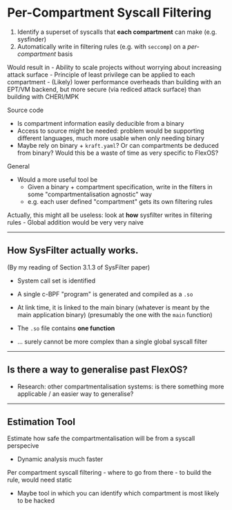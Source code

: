 # Per-Compartment Syscall Filtering

1. Identify a superset of syscalls that **each compartment** can make (e.g. sysfinder)
2. Automatically write in filtering rules (e.g. with `seccomp`) on a _per-compartment_ basis

Would result in
    - Ability to scale projects without worrying about increasing attack surface
    - Principle of least privilege can be applied to each compartment
    - (Likely) lower performance overheads than building with an EPT/VM backend, but more secure (via rediced attack surface) than building with CHERI/MPK

Source code
- Is compartment information easily deducible from a binary
- Access to source might be needed: problem would be supporting different languages, much more usable when only needing binary
- Maybe rely on binary + `kraft.yaml`? Or can compartments be deduced from binary? Would this be a waste of time as very specific to FlexOS?

General
- Would a more useful tool be
    - Given a binary + compartment specification, write in the filters in some "compartmentalisation agnostic" way
    - e.g. each user defined "compartment" gets its own filtering rules


Actually, this might all be useless: look at **how** sysfilter writes in filtering rules
    - Global addition would be very very naive

---
## How SysFilter actually works.
(By my reading of Section 3.1.3 of SysFilter paper)
- System call set is identified
- A single c-BPF "program" is generated and compiled as a `.so`
- At link time, it is linked to the main binary (whatever is meant by the main application binary) (presumably the one with the `main` function)
- The `.so` file contains **one function**

- ... surely cannot be more complex than a single global syscall filter

---
## Is there a way to generalise past FlexOS?

- Research: other compartmentalisation systems: is there something more applicable / an easier way to generalise?


---
## Estimation Tool  
Estimate how safe the compartmentalisation will be from a syscall perspecive
- Dynamic analysis much faster

Per compartment syscall filtering
    - where to go from there
    - to build the rule, would need static
     

- Maybe tool in which you can identify which compartment is most likely to be hacked


